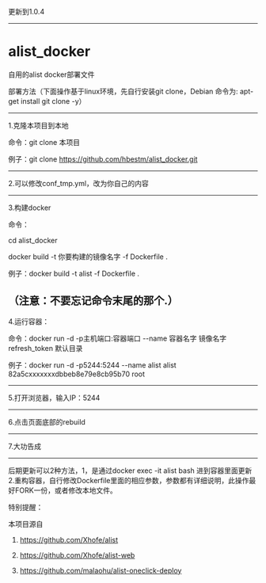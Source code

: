 更新到1.0.4

--------------------------------------------------------------------------------------------------


# alist_docker
自用的alist docker部署文件

部署方法（下面操作基于linux环境，先自行安装git clone，Debian 命令为: apt-get install git clone -y）

--------------------------------------------------------------------------------------------------
1.克隆本项目到本地

命令：git clone 本项目

例子：git clone https://github.com/hbestm/alist_docker.git

--------------------------------------------------------------------------------------------------
2.可以修改conf_tmp.yml，改为你自己的内容

--------------------------------------------------------------------------------------------------
3.构建docker

命令：

cd alist_docker

docker build -t 你要构建的镜像名字 -f Dockerfile .

例子：docker build -t alist -f Dockerfile .

（注意：不要忘记命令末尾的那个.）
--------------------------------------------------------------------------------------------------
4.运行容器：

命令：docker run -d -p主机端口:容器端口  --name 容器名字 镜像名字 refresh_token 默认目录

例子：docker run -d -p5244:5244 --name alist alist  82a5cxxxxxxxdbbeb8e79e8cb95b70 root

--------------------------------------------------------------------------------------------------
5.打开浏览器，输入IP：5244

--------------------------------------------------------------------------------------------------

6.点击页面底部的rebuild

--------------------------------------------------------------------------------------------------

7.大功告成

--------------------------------------------------------------------------------------------------

后期更新可以2种方法，1，是通过docker exec -it alist bash 进到容器里面更新 2.重构容器，自行修改Dockerfile里面的相应参数，参数都有详细说明，此操作最好FORK一份，或者修改本地文件。



特别提醒：

本项目源自

1. https://github.com/Xhofe/alist

2. https://github.com/Xhofe/alist-web

3. https://github.com/malaohu/alist-oneclick-deploy
